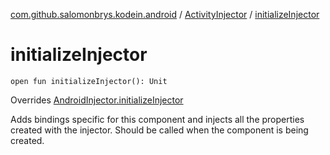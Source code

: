 [com.github.salomonbrys.kodein.android](../index.md) / [ActivityInjector](index.md) / [initializeInjector](.)

# initializeInjector

`open fun initializeInjector(): Unit`

Overrides [AndroidInjector.initializeInjector](../-android-injector/initialize-injector.md)

Adds bindings specific for this component and injects all the properties created with the injector.
Should be called when the component is being created.

